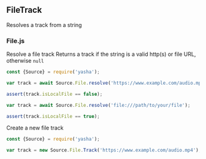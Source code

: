 ## FileTrack

Resolves a track from a string

### File.js

Resolve a file track
Returns a track if the string is a valid http(s) or file URL, otherwise `null`
```js
const {Source} = require('yasha');

var track = await Source.File.resolve('https://www.example.com/audio.mp4');

assert(track.isLocalFile == false);

var track = await Source.File.resolve('file:///path/to/your/file');

assert(track.isLocalFile == true);

```

Create a new file track

```js
const {Source} = require('yasha');

var track = new Source.File.Track('https://www.example.com/audio.mp4');
```